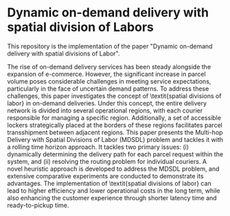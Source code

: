 # Dynamic on-demand delivery with spatial division of Labors

This repository is the implementation of the paper "Dynamic on-demand delivery with spatial divisions of Labor".

The rise of on-demand delivery services has been steady alongside the expansion of e-commerce. However, the significant increase in parcel volume poses considerable challenges in meeting service expectations, particularly in the face of uncertain demand patterns. To address these challenges, this paper investigates the concept of \textit{spatial divisions of labor} in on-demand deliveries. Under this concept, the entire delivery network is divided into several operational regions, with each courier responsible for managing a specific region. Additionally, a set of accessible lockers strategically placed at the borders of these regions facilitates parcel transshipment between adjacent regions. This paper presents the Multi-hop Delivery with Spatial Divisions of Labor (MDSDL) problem and tackles it with a rolling time horizon approach. It tackles two primary issues: (i) dynamically determining the delivery path for each parcel request within the system, and (ii) resolving the routing problem for individual couriers. A novel heuristic approach is developed to address the MDSDL problem, and extensive comparative experiments are conducted to demonstrate its advantages. The implementation of \textit{spatial divisions of labor} can lead to higher efficiency and lower operational costs in the long term, while also enhancing the customer experience through shorter latency time and ready-to-pickup time.
